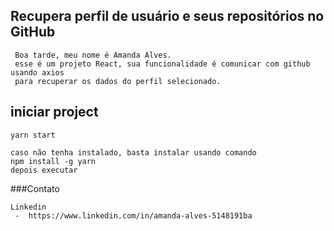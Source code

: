 ## Recupera perfil de usuário e seus repositórios no GitHub

```
 Boa tarde, meu nome é Amanda Alves.
 esse é um projeto React, sua funcionalidade é comunicar com github usando axios
 para recuperar os dados do perfil selecionado.

```

## iniciar project
```
yarn start

caso não tenha instalado, basta instalar usando comando
npm install -g yarn 
depois executar
```

###Contato 
```
Linkedin 
 -  https://www.linkedin.com/in/amanda-alves-5148191ba 
```
